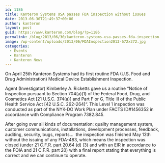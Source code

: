 ```yaml
---
id: 1186
title: Kanteron Systems USA passes FDA inspection without issues
date: 2013-06-30T21:49:37+00:00
author: kanteron
layout: post
guid: https://www.kanteron.com/blog/?p=1186
permalink: /blog/2013/06/30/kanteron-systems-usa-passes-fda-inspection-without-issues/
image: /wp-content/uploads/2013/06/FDAInspection2013-672x372.jpg
categories:
  - Events
  - Kanteron
  - Kanteron News
---
```

On April 25th Kanteron Systems had its first routine FDA (U.S. Food and Drug Administration) Medical Device Establishment Inspection. 

Agent (Investigator) Kimberley A. Ricketts gave us a routine “Notice of Inspection pursuant to Section 704(a)(1) of the Federal Food, Drug, and Cosmetics Act [21 U.S.C. 374(a)] and Part F or G, Title III of the Public Health Service Act [42 U.S.C. 262-264]“. This Level 1 inspection was conducted as part of the NYK-DO Work Plan under FACTS ID#1456352 in accordance with Compliance Program 7382.845.

After going over all kinds of documentation: quality management system, customer communications, installations, development processes, feedback, auditing, security, bugs, reports…  the inspection was finished May 13th without the issuing of any FDA-483, which means the inspection was closed (under 21 C.F.R. part 20.64 (d) (3) and with an EIR in accordance to the FOIA and 21 C.F.R. part 20) with a final report stating that everything is correct and we can continue to operate.